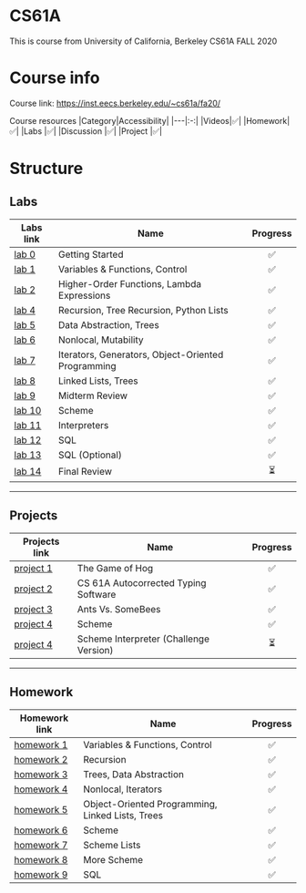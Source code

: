 # CS61A
This is course from University of California, Berkeley CS61A FALL 2020

# Course info
Course link: https://inst.eecs.berkeley.edu/~cs61a/fa20/

Course resources 
|Category|Accessibility|
|---|:-:|
|Videos|✅|
|Homework|✅|
|Labs       |✅|
|Discussion |✅|
|Project    |✅|

# Structure
## Labs
|Labs link| Name| Progress|
|------- |---|:-:|
|[lab 0](https://inst.eecs.berkeley.edu/~cs61a/fa20/lab/lab00/) |Getting Started|✅|
|[lab 1](https://inst.eecs.berkeley.edu/~cs61a/fa20/lab/lab01/) |Variables & Functions, Control|✅|
|[lab 2](https://inst.eecs.berkeley.edu/~cs61a/fa20/lab/lab02/) |Higher-Order Functions, Lambda Expressions|✅|
|[lab 4](https://inst.eecs.berkeley.edu/~cs61a/fa20/lab/lab04/) |Recursion, Tree Recursion, Python Lists|✅|
|[lab 5](https://inst.eecs.berkeley.edu/~cs61a/fa20/lab/lab05/) |Data Abstraction, Trees|✅|
|[lab 6](https://inst.eecs.berkeley.edu/~cs61a/fa20/lab/lab06/) |Nonlocal, Mutability|✅|
|[lab 7](https://inst.eecs.berkeley.edu/~cs61a/fa20/lab/lab07/) |Iterators, Generators, Object-Oriented Programming|✅|
|[lab 8](https://inst.eecs.berkeley.edu/~cs61a/fa20/lab/lab08/) |Linked Lists, Trees|✅|
|[lab 9](https://inst.eecs.berkeley.edu/~cs61a/fa20/lab/lab09/) |Midterm Review|✅|
|[lab 10](https://inst.eecs.berkeley.edu/~cs61a/fa20/lab/lab10/) |Scheme|✅|
|[lab 11](https://inst.eecs.berkeley.edu/~cs61a/fa20/lab/lab11/) |Interpreters|✅|
|[lab 12](https://inst.eecs.berkeley.edu/~cs61a/fa20/lab/lab12/) |SQL|✅|
|[lab 13](https://inst.eecs.berkeley.edu/~cs61a/fa20/lab/lab13/) |SQL (Optional)|✅|
|[lab 14](https://inst.eecs.berkeley.edu/~cs61a/fa20/lab/lab14/) |Final Review|⏳|

---
## Projects
|Projects link|  Name|Progress|
|------- |---| :-: |
|[project 1](https://inst.eecs.berkeley.edu/~cs61a/fa20/proj/hog/) |The Game of Hog| ✅|
|[project 2](https://inst.eecs.berkeley.edu/~cs61a/fa20/proj/cats/) |CS 61A Autocorrected Typing Software| ✅|
|[project 3](https://inst.eecs.berkeley.edu/~cs61a/fa20/proj/ants/) |Ants Vs. SomeBees| ✅|
|[project 4](https://inst.eecs.berkeley.edu/~cs61a/fa20/proj/scheme/) |Scheme| ✅|
|[project 4](https://inst.eecs.berkeley.edu/~cs61a/fa20/proj/scheme_stubbed/) |Scheme Interpreter (Challenge Version)|⏳|

---
## Homework
|Homework link|  Name|Progress|
|------- |---| :-: |
|[homework 1](https://inst.eecs.berkeley.edu/~cs61a/fa20/hw/hw01/) |Variables & Functions, Control| ✅|
|[homework 2](https://inst.eecs.berkeley.edu/~cs61a/fa20/hw/hw02/) |Recursion| ✅|
|[homework 3](https://inst.eecs.berkeley.edu/~cs61a/fa20/hw/hw03/) |Trees, Data Abstraction| ✅|
|[homework 4](https://inst.eecs.berkeley.edu/~cs61a/fa20/hw/hw04/) |Nonlocal, Iterators| ✅|
|[homework 5](https://inst.eecs.berkeley.edu/~cs61a/fa20/hw/hw05/) |Object-Oriented Programming, Linked Lists, Trees| ✅|
|[homework 6](https://inst.eecs.berkeley.edu/~cs61a/fa20/hw/hw06/) |Scheme| ✅|
|[homework 7](https://inst.eecs.berkeley.edu/~cs61a/fa20/hw/hw07/) |Scheme Lists| ✅|
|[homework 8](https://inst.eecs.berkeley.edu/~cs61a/fa20/hw/hw08/) |More Scheme| ✅|
|[homework 9](https://inst.eecs.berkeley.edu/~cs61a/fa20/hw/hw09/) |SQL| ✅|